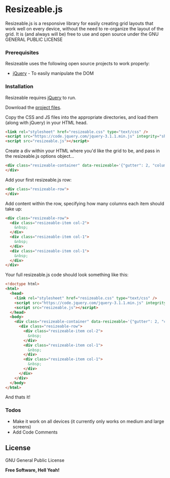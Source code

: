 # Resizeable.js

Resizeable.js is a responsive library for easily creating grid layouts that work well on every device, without the need to re-organize the layout of the grid. It is (and always will be) free to use and open source under the GNU GENERAL PUBLIC LICENSE

### Prerequisites

Resizeable uses the following open source projects to work properly:

* [jQuery] - To easily manipulate the DOM

### Installation

Resizeable requires [jQuery] to run.

Download the [project files](https://github.com/alexdovzhanyn/resizeable.js).

Copy the CSS and JS files into the appropriate directories, and load them (along with jQuery) in your HTML head.

```html
<link rel="stylesheet" href="resizeable.css" type="text/css" />
<script src="https://code.jquery.com/jquery-3.1.1.min.js" integrity="sha256-hVVnYaiADRTO2PzUGmuLJr8BLUSjGIZsDYGmIJLv2b8=" crossorigin="anonymous"></script>
<script src="resizeable.js"></script>
```

Create a div within your HTML where you'd like the grid to be, and pass in the resizeable.js options object...

```html
<div class="resizeable-container" data-resizeable='{"gutter": 2, "columns": 4}'>
</div>
```

Add your first resizeable.js row:

```html
<div class="resizeable-row">
</div>
```

Add content within the row, specifying how many columns each item should take up:

```html
<div class="resizeable-row">
  <div class="resizeable-item col-2">
    &nbsp;
  </div>
  <div class="resizeable-item col-1">
    &nbsp;
  </div>
  <div class="resizeable-item col-1">
    &nbsp;
  </div>
</div>
```

Your full resizeable.js code should look something like this:

```html
<!doctype html>
<html>
  <head>
    <link rel="stylesheet" href="resizeable.css" type="text/css" />
    <script src="https://code.jquery.com/jquery-3.1.1.min.js" integrity="sha256-hVVnYaiADRTO2PzUGmuLJr8BLUSjGIZsDYGmIJLv2b8=" crossorigin="anonymous"></script>
    <script src="resizeable.js"></script>
  </head>
  <body>
    <div class="resizeable-container" data-resizeable='{"gutter": 2, "columns": 4}'>
      <div class="resizeable-row">
        <div class="resizeable-item col-2">
          &nbsp;
        </div>
        <div class="resizeable-item col-1">
          &nbsp;
        </div>
        <div class="resizeable-item col-1">
          &nbsp;
        </div>
      </div>
    </div>
  </body>
</html>
```

And thats it!

### Todos

 - Make it work on all devices (it currently only works on medium and large screens)
 - Add Code Comments

License
----

GNU General Public License


**Free Software, Hell Yeah!**

[//]: # (These are reference links used in the body of this note and get stripped out when the markdown processor does its job. There is no need to format nicely because it shouldn't be seen. Thanks SO - http://stackoverflow.com/questions/4823468/store-comments-in-markdown-syntax)
   [jQuery]: <http://jquery.com>
